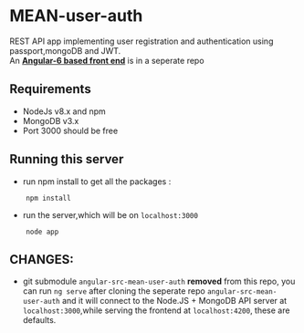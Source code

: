 # MEAN-user-auth

REST API app implementing user registration and authentication using passport,mongoDB and JWT.
<br>
An [**Angular-6 based front end**](https://github.com/shawn-dsilva/angular-src-mean-user-auth) is in a seperate repo


## Requirements

- NodeJs v8.x and npm
- MongoDB v3.x
- Port 3000 should be free

## Running this server

- run npm install to get all the packages :
```
    npm install
```
- run the server,which will be on `localhost:3000`
```
    node app
```

## CHANGES:
- git submodule `angular-src-mean-user-auth` **removed** from this repo,
    you can run `ng serve` after cloning the seperate repo `angular-src-mean-user-auth` and it will connect to the Node.JS + MongoDB API server at `localhost:3000`,while serving the frontend at `localhost:4200`, these are defaults.
